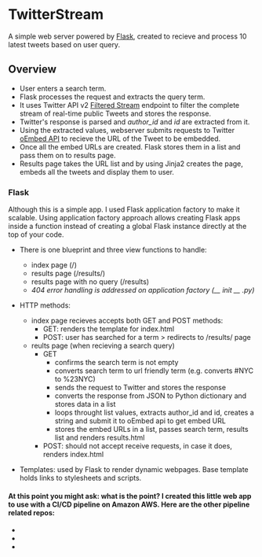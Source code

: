 # TwitterStream
A simple web server powered by [Flask](https://flask.palletsprojects.com/), created to recieve and process 10 latest tweets based on user query.

## Overview
* User enters a search term.
* Flask processes the request and extracts the query term.
* It uses Twitter API v2 [Filtered Stream](https://developer.twitter.com/en/docs/twitter-api/tweets/filtered-stream/introduction) endpoint to filter the complete stream of real-time public Tweets and stores the response.
* Twitter's response is parsed and *author_id* and *id* are extracted from it.
* Using the extracted values, webserver submits requests to Twitter [oEmbed API](https://developer.twitter.com/en/docs/twitter-api/v1/tweets/post-and-engage/api-reference/get-statuses-oembed) to recieve the URL of the Tweet to be embedded.
* Once all the embed URLs are created. Flask stores them in a list and pass them on to results page.
* Results page takes the URL list and by using Jinja2 creates the page, embeds all the tweets and display them to user.

### Flask
Although this is a simple app. I used Flask application factory to make it scalable. Using application factory approach allows creating Flask apps inside a function instead of  creating a global Flask instance directly at the top of your code.

* There is one blueprint and three view functions to handle:
  * index page (/)
  * results page (/results/<query>)
  * results page with no query (/results)
  * *404 error handling is addressed on application factory (__ init __ .py)* 
 
 
* HTTP methods:
  * index page recieves accepts both GET and POST methods:
    * GET: renders the template for index.html
    * POST: user has searched for a term > redirects to /results/<term> page
  * reults page (when recieving a search query)
    * GET
      * confirms the search term is not empty
      * converts search term to url friendly term (e.g. converts #NYC to %23NYC)
      * sends the request to Twitter and stores the response
      * converts the response from JSON to Python dictionary and stores data in a list
      * loops throught list values, extracts author_id and id, creates a string and submit it to oEmbed api to get embed URL
      * stores the embed URLs in a list, passes search term, results list and renders results.html
    * POST: should not accept receive requests, in case it does, renders index.html
 
 
 * Templates: used by Flask to render dynamic webpages. Base template holds links to stylesheets and scripts.
 
 
 #### At this point you might ask: what is the point? I created this little web app to use with a CI/CD pipeline on Amazon AWS. Here are the other pipeline related repos:
 * 
 * 
 * 
 

